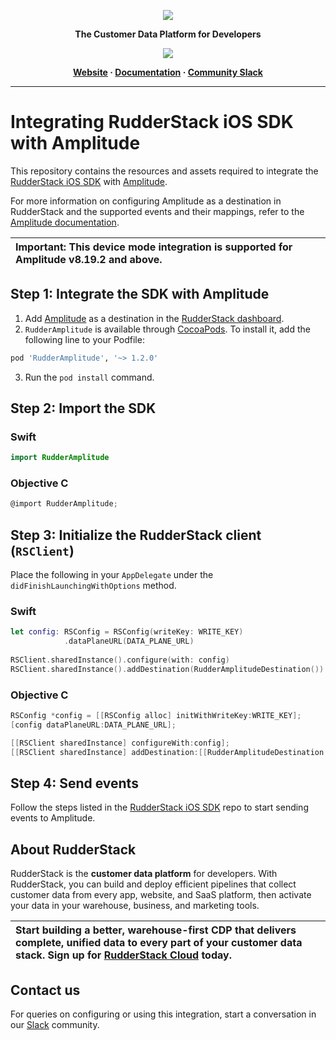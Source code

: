 <p align="center">
  <a href="https://rudderstack.com/">
    <img src="https://user-images.githubusercontent.com/59817155/121357083-1c571300-c94f-11eb-8cc7-ce6df13855c9.png">
  </a>
</p>

<p align="center"><b>The Customer Data Platform for Developers</b></p>

<p align="center">
  <a href="https://cocoapods.org/pods/RudderAmplitude">
    <img src="https://img.shields.io/cocoapods/v/RudderAmplitude.svg?style=flat">
    </a>
</p>

<p align="center">
  <b>
    <a href="https://rudderstack.com">Website</a>
    ·
    <a href="https://www.rudderstack.com/docs/stream-sources/rudderstack-sdk-integration-guides/rudderstack-ios-sdk/ios-v2/">Documentation</a>
    ·
    <a href="https://rudderstack.com/join-rudderstack-slack-community">Community Slack</a>
  </b>
</p>

---
# Integrating RudderStack iOS SDK with Amplitude

This repository contains the resources and assets required to integrate the [RudderStack iOS SDK](https://www.rudderstack.com/docs/stream-sources/rudderstack-sdk-integration-guides/rudderstack-ios-sdk/ios-v2/) with [Amplitude](https://www.amplitude.com/).

For more information on configuring Amplitude as a destination in RudderStack and the supported events and their mappings, refer to the [Amplitude documentation](https://www.rudderstack.com/docs/destinations/analytics/amplitude/).

| Important: This device mode integration is supported for Amplitude v8.19.2 and above. |
|:----|


## Step 1: Integrate the SDK with Amplitude

1. Add [Amplitude](https://www.amplitude.com/) as a destination in the [RudderStack dashboard](https://app.rudderstack.com/).
2. `RudderAmplitude` is available through [CocoaPods](https://cocoapods.org). To install it, add the following line to your Podfile:

```ruby
pod 'RudderAmplitude', '~> 1.2.0'
```

3. Run the `pod install` command.

## Step 2: Import the SDK

### Swift

```swift
import RudderAmplitude
```

### Objective C

```objective-c
@import RudderAmplitude;
```

## Step 3: Initialize the RudderStack client (`RSClient`)

Place the following in your `AppDelegate` under the `didFinishLaunchingWithOptions` method.

### Swift

```swift
let config: RSConfig = RSConfig(writeKey: WRITE_KEY)
            .dataPlaneURL(DATA_PLANE_URL)
        
RSClient.sharedInstance().configure(with: config)
RSClient.sharedInstance().addDestination(RudderAmplitudeDestination())
```

### Objective C

```objective-c
RSConfig *config = [[RSConfig alloc] initWithWriteKey:WRITE_KEY];
[config dataPlaneURL:DATA_PLANE_URL];

[[RSClient sharedInstance] configureWith:config];
[[RSClient sharedInstance] addDestination:[[RudderAmplitudeDestination alloc] init]];
```

## Step 4: Send events

Follow the steps listed in the [RudderStack iOS SDK](https://github.com/rudderlabs/rudder-sdk-ios/tree/master-v2#sending-events) repo to start sending events to Amplitude.

## About RudderStack

RudderStack is the **customer data platform** for developers. With RudderStack, you can build and deploy efficient pipelines that collect customer data from every app, website, and SaaS platform, then activate your data in your warehouse, business, and marketing tools.

| Start building a better, warehouse-first CDP that delivers complete, unified data to every part of your customer data stack. Sign up for [RudderStack Cloud](https://app.rudderstack.com/signup?type=freetrial) today. |
| :---|

## Contact us

For queries on configuring or using this integration, start a conversation in our [Slack](https://rudderstack.com/join-rudderstack-slack-community) community.
